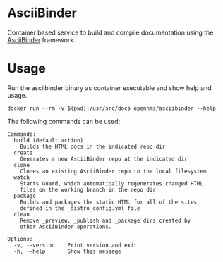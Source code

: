 # AsciiBinder

Container based service to build and compile documentation using the [AsciiBinder](http://www.asciibinder.org) framework.

# Usage

Run the asciibinder binary as container executable and show help and usage.

```
docker run --rm -v $(pwd):/usr/src/docs opennms/asciibinder --help
```
The following commands can be used:

```
Commands:
  build (default action)
    Builds the HTML docs in the indicated repo dir
  create
    Generates a new AsciiBinder repo at the indicated dir
  clone
    Clones an existing AsciiBinder repo to the local filesystem
  watch
    Starts Guard, which automatically regenerates changed HTML
    files on the working branch in the repo dir
  package
    Builds and packages the static HTML for all of the sites
    defined in the _distro_config.yml file
  clean
    Remove _preview, _publish and _package dirs created by
    other AsciiBinder operations.

Options:
  -v, --version    Print version and exit
  -h, --help       Show this message

